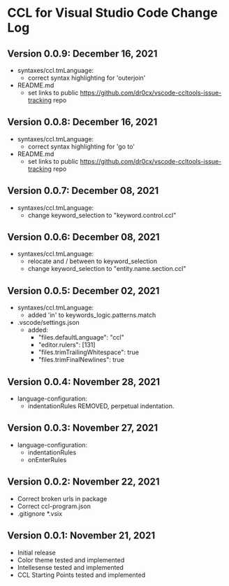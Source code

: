 # CCL for Visual Studio Code Change Log

## Version 0.0.9: December 16, 2021
- syntaxes/ccl.tmLanguage:
  - correct syntax highlighting for 'outerjoin'
- README.md
  - set links to public https://github.com/dr0cx/vscode-ccltools-issue-tracking repo

## Version 0.0.8: December 16, 2021
- syntaxes/ccl.tmLanguage:
  - correct syntax highlighting for 'go to'
- README.md
  - set links to public https://github.com/dr0cx/vscode-ccltools-issue-tracking repo

## Version 0.0.7: December 08, 2021
- syntaxes/ccl.tmLanguage:
  - change keyword_selection to "keyword.control.ccl"

## Version 0.0.6: December 08, 2021
- syntaxes/ccl.tmLanguage:
  - relocate and / between to keyword_selection
  - change keyword_selection to "entity.name.section.ccl"

## Version 0.0.5: December 02, 2021
- syntaxes/ccl.tmLanguage:
  - added 'in' to keywords_logic.patterns.match
- .vscode/settings.json
  - added:
    - "files.defaultLanguage": "ccl"
    - "editor.rulers": [131]
    - "files.trimTrailingWhitespace": true
    - "files.trimFinalNewlines": true

## Version 0.0.4: November 28, 2021
- language-configuration:
  - indentationRules REMOVED, perpetual indentation.

## Version 0.0.3: November 27, 2021
- language-configuration:
  - indentationRules
  - onEnterRules

## Version 0.0.2: November 22, 2021
- Correct broken urls in package
- Correct ccl-program.json
- .gitignore *.vsix

## Version 0.0.1: November 21, 2021
- Initial release
- Color theme tested and implemented
- Intellesense tested and implemented
- CCL Starting Points tested and implemented
